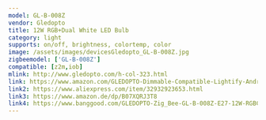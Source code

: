 ```yaml
---
model: GL-B-008Z
vendor: Gledopto
title: 12W RGB+Dual White LED Bulb
category: light
supports: on/off, brightness, colortemp, color
image: /assets/images/devicesGledopto_GL-B-008Z.jpg
zigbeemodel: ['GL-B-008Z']
compatible: [z2m,iob]
mlink: http://www.gledopto.com/h-col-323.html
link: https://www.amazon.com/GLEDOPTO-Dimmable-Compatible-Lightify-Android/dp/B07QXS64WB
link2: https://www.aliexpress.com/item/32932923653.html
link3: https://www.amazon.de/dp/B07XQRJ3T8
link4: https://www.banggood.com/GLEDOPTO-Zig_Bee-GL-B-008Z-E27-12W-RGBCCT-Smart-LED-Bulb-Work-With-Home-Kit-Philip-HUE-AC100-240V-p-1469739.html
---
```

